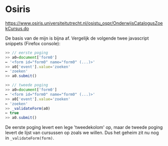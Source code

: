 # Osiris

https://www.osiris.universiteitutrecht.nl/osistu_ospr/OnderwijsCatalogusZoekCursus.do

De basis van de mijn is bijna af. Vergelijk de volgende twee javascript snippets (Firefox console):
```javascript
>> // eerste poging
>> a0=document['form0']
← '<form id="form0" name="form0" (...)>'
>> a0['event'].value='zoeken'
← 'zoeken'
>> a0.submit()
```

```javascript
>> // tweede poging
>> a0=document['form0']
← '<form id="form0" name="form0" (...)>'
>> a0['event'].value='zoeken'
← 'zoeken'
>> _validateForm(a0)
← true
>> a0.submit()
```

De eerste poging levert een lege 'tweedekolom' op, maar de tweede poging levert de lijst van cursussen op zoals we willen.
Dus het geheim zit nu nog in `_validateForm(form)`.